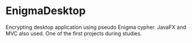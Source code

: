 # EnigmaDesktop
Encrypting desktop application using pseudo Enigma cypher. JavaFX and MVC  also used. One of the first projects during studies.
